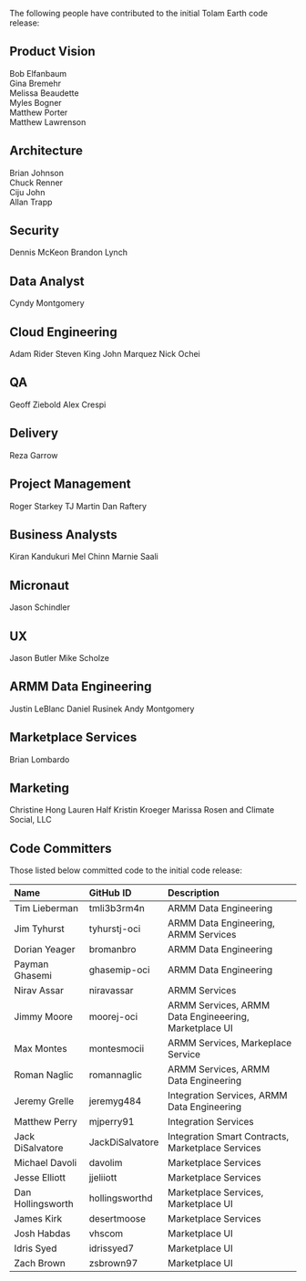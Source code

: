 The following people have contributed to the initial Tolam Earth code release:

## Product Vision

Bob Elfanbaum  
Gina Bremehr  
Melissa Beaudette  
Myles Bogner  
Matthew Porter  
Matthew Lawrenson  

## Architecture

Brian Johnson  
Chuck Renner  
Ciju John  
Allan Trapp  

## Security
Dennis McKeon
Brandon Lynch

## Data Analyst
Cyndy Montgomery

## Cloud Engineering
Adam Rider
Steven King
John Marquez
Nick Ochei

## QA
Geoff Ziebold
Alex Crespi

## Delivery
Reza Garrow

## Project Management
Roger Starkey
TJ Martin
Dan Raftery

## Business Analysts
Kiran Kandukuri
Mel Chinn
Marnie Saali

## Micronaut
Jason Schindler

## UX
Jason Butler
Mike Scholze

## ARMM Data Engineering
Justin LeBlanc
Daniel Rusinek
Andy Montgomery

## Marketplace Services
Brian Lombardo

## Marketing
Christine Hong
Lauren Half
Kristin Kroeger
Marissa Rosen and Climate Social, LLC


## Code Committers
Those listed below committed code to the initial code release:


|Name       |GitHub ID  |Description|
|:----------|:----------|:----------|
|Tim Lieberman|tmli3b3rm4n|ARMM Data Engineering
|Jim Tyhurst|tyhurstj-oci|ARMM Data Engineering, ARMM Services
|Dorian Yeager|bromanbro|ARMM Data Engineering
|Payman Ghasemi|ghasemip-oci|ARMM Data Engineering
|Nirav Assar|niravassar|ARMM Services
|Jimmy Moore|moorej-oci|ARMM Services, ARMM Data Engineeering, Marketplace UI
|Max Montes|montesmocii|ARMM Services, Markeplace Service
|Roman Naglic|romannaglic|ARMM Services, ARMM Data Engineering
|Jeremy Grelle|jeremyg484|Integration Services, ARMM Data Engineering
|Matthew Perry|mjperry91|Integration Services
|Jack DiSalvatore|JackDiSalvatore|Integration Smart Contracts, Marketplace Services
|Michael Davoli|davolim|Marketplace Services
|Jesse Elliott|jjeliiott|Marketplace Services
|Dan Hollingsworth|hollingsworthd|Marketplace Services, Marketplace UI
|James Kirk|desertmoose|Marketplace Services
|Josh Habdas|vhscom|Marketplace UI
|Idris Syed|idrissyed7|Marketplace UI
|Zach Brown|zsbrown97|Marketplace UI

